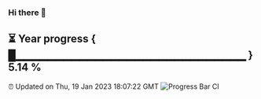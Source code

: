 ### Hi there 👋
⏳ Year progress { █▁▁▁▁▁▁▁▁▁▁▁▁▁▁▁▁▁▁▁▁▁▁▁▁▁▁▁▁▁ } 5.14 %
---
⏰ Updated on Thu, 19 Jan 2023 18:07:22 GMT
![Progress Bar CI](https://github.com/Moyi321/Moyi321/workflows/Progress%20Bar%20CI/badge.svg)
